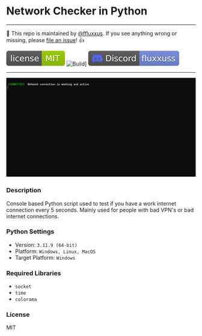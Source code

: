 # Network Checker in Python

---

:wave: This repo is maintained by [@ffluxxus](https://github.com/ffluxxus). If you see anything wrong or missing, please [file an issue](https://github.com/ffluxxus/network-checker/issues/new/choose)! :+1:

[![License](.github/licensebadge.svg)](/LICENSE.md)
![Build](https://github.com/ffluxxus/unity-headunit/actions/workflows/main.yml/badge.svg)]
[![Discord](.github/discordbadge.svg)](https://fluxus.000.pe) 

---

![ShowcaseImage](https://github.com/ffluxxus/network-checker/blob/main/showcase/image_2024-07-16_122439846.png?raw=true)

### Description
Console based Python script used to test if you have a work internet connection every 5 seconds. Mainly used for people with bad VPN's or bad internet connections.

### Python Settings
 - Version: `3.11.9 (64-bit)`
 - Platform: `Windows, Linux, MacOS`
 - Target Platform: `Windows`

### Required Libraries

 - `socket`
 - `time`
 - `colorama`

### License
MIT
